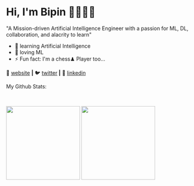 # Hi, I'm Bipin 👋👨🏻‍💻 
<!--- <img src ="https://media.giphy.com/media/coxQHKASG60HrHtvkt/giphy.gif" align="right" width="280" height="200" />### "A Mission-driven Machine Learning Engineer with a passion for programming, collaboration, and alacrity to learn" ---->
"A Mission-driven Artificial Intelligence Engineer with a passion for ML, DL, collaboration, and alacrity to learn"
<br>

<!---
<p align = "center">
  <img src="https://github.com/bipinthecoder/bipinthecoder/blob/master/Blog-Article-MERN-Stack.jpg" width="800" height="400">
</p>
--->

- 🧠 learning Artificial Intelligence
- 💜 loving ML
- ⚡ Fun fact: I'm a chess♟ Player too...

🏡 [website][website] **|** 
🐦 [twitter][twitter] **|** 
👔 [linkedin][linkedin]

My Github Stats: 

<br>

<p align = "left">
  <img src = "https://github-readme-stats.vercel.app/api?username=bipinthecoder&show_icons=true&count_private=true&theme=dracula&line_height=27" height="200px">
  <img src = "https://github-readme-stats.vercel.app/api/top-langs/?username=bipinthecoder&theme=tokyonight" height="200px">
</p>

[website]: https://bipinthecoder.github.io
[twitter]: https://twitter.com/bipinthecoder
[linkedin]: https://linkedin.com/in/bipinthecoder
